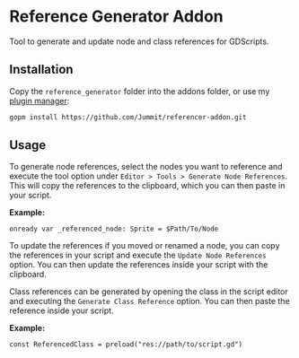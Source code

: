 # Reference Generator Addon

Tool to generate and update node and class references for GDScripts.

## Installation

Copy the `reference_generator` folder into the addons folder, or use my [plugin manager](https://github.com/Jummit/godot-package-manager):

```bash
gopm install https://github.com/Jummit/referencer-addon.git
```

## Usage

To generate node references, select the nodes you want to reference and execute the tool option under `Editor > Tools > Generate Node References`. This will copy the references to the clipboard, which you can then paste in your script.

**Example:**

```gdscript
onready var _referenced_node: Sprite = $Path/To/Node
```

To update the references if you moved or renamed a node, you can copy the references in your script and execute the `Update Node References` option. You can then update the references inside your script with the clipboard.

Class references can be generated by opening the class in the script editor and executing the `Generate Class Reference` option. You can then paste the reference inside your script.

**Example:**

```gdscript
const ReferencedClass = preload("res://path/to/script.gd")
```
